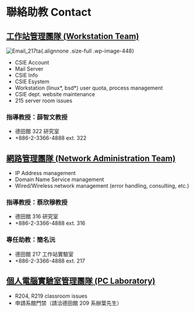 # 聯絡助教 Contact

## [工作站管理團隊 (Workstation Team)](https://wslab.csie.ntu.edu.tw/)

![Email\_217ta](https://wslab.csie.ntu.edu.tw/wp-content/uploads/2014/09/Email_217ta.png){.alignnone
.size-full .wp-image-448}

-   CSIE Account
-   Mail Server
-   CSIE Info
-   CSIE Esystem
-   Workstation (linux\*, bsd\*) user quota, process management
-   CSIE dept. website maintenance
-   215 server room issues

### 指導教授：薛智文教授

-   德田館 322 研究室
-   +886-2-3366-4888 ext. 322

## [網路管理團隊 (Network Administration Team)](http://nalab.csie.ntu.edu.tw/)

-   IP Address management
-   Domain Name Service management
-   Wired/Wireless network management (error handling, consulting, etc.)

### 指導教授：蔡欣穆教授

-   德田館 316 研究室
-   +886-2-3366-4888 ext. 316

### 專任助教：簡名沅

-   德田館 217 工作站實驗室
-   +886-2-3366-4888 ext. 217

## [個人電腦實驗室管理團隊 (PC Laboratory)](http://pclab.csie.ntu.edu.tw/)

-   R204, R219 classroom issues
-   申請系館門禁（請洽德田館 209 系辦葉先生）

